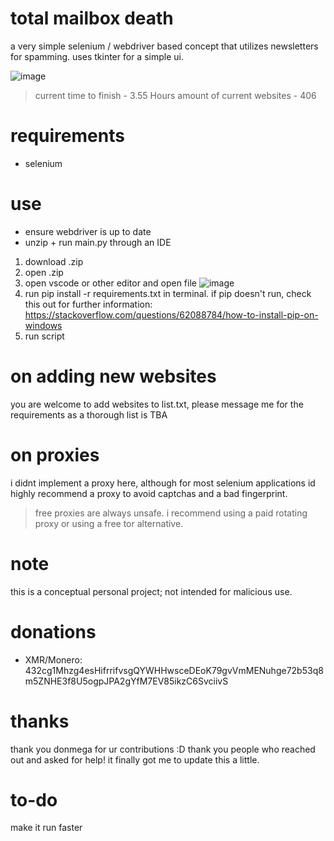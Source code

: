 

# total mailbox death

a very simple selenium / webdriver based concept that utilizes newsletters for spamming. uses tkinter for a simple ui. 

![image](https://github.com/losbagos/totalmailboxdeath/assets/158247609/8583b088-f7e4-40db-96ea-04e1e839de66)

> current time to finish - 3.55 Hours
> amount of current websites - 406

# requirements

* selenium

# use 

* ensure webdriver is up to date
* unzip + run main.py through an IDE

1. download .zip
2. open .zip
3. open vscode or other editor and open file ![image](https://github.com/user-attachments/assets/6df3c11a-70a7-4a52-9365-f1aceda956d0)
5. run pip install -r requirements.txt in terminal. if pip doesn't run, check this out for further information: https://stackoverflow.com/questions/62088784/how-to-install-pip-on-windows 
7. run script

# on adding new websites

you are welcome to add websites to list.txt, please message me for the requirements as a thorough list is TBA

# on proxies

i didnt implement a proxy here, although for most selenium applications id highly recommend a proxy to avoid captchas and a bad fingerprint. 
> free proxies are always unsafe. i recommend using a paid rotating proxy or using a free tor alternative.

# note

this is a conceptual personal project; not intended for malicious use. 

# donations
* XMR/Monero: 432cg1Mhzg4esHifrrifvsgQYWHHwsceDEoK79gvVmMENuhge72b53q8m5ZNHE3f8U5ogpJPA2gYfM7EV85ikzC6SvciivS

# thanks

thank you donmega for ur contributions :D
thank you people who reached out and asked for help! it finally got me to update this a little. 

# to-do

make it run faster


